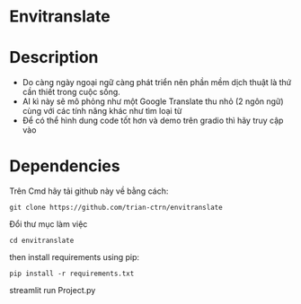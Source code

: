 # Envitranslate
# Description
- Do càng ngày ngoại ngữ càng phát triển nên phần mềm dịch thuật là thứ cần thiết trong cuộc sống.
- AI kì này sẽ mô phỏng như một Google Translate thu nhỏ (2 ngôn ngữ) cùng với các tính năng khác như tìm loại từ
- Để có thể hình dung code tốt hơn và demo trên gradio thì hãy truy cập vào 

# Dependencies
Trên Cmd hãy tải github này về bằng cách:
```
git clone https://github.com/trian-ctrn/envitranslate
```
Đổi thư mục làm việc
```
cd envitranslate
```

then install requirements using pip:
```
pip install -r requirements.txt

```
streamlit run Project.py
```


